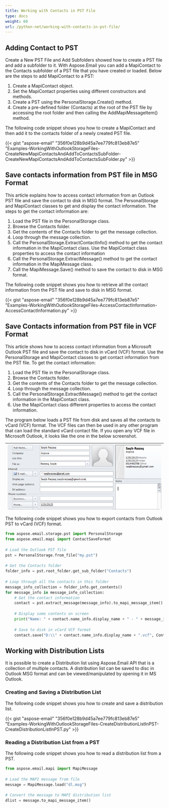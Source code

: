 ```yaml
---
title: Working with Contacts in PST File
type: docs
weight: 60
url: /python-net/working-with-contacts-in-pst-file/
---
```



## **Adding Contact to PST**
Create a New PST File and Add Subfolders showed how to create a PST file and add a subfolder to it. With Aspose.Email you can add a MapiContact to the Contacts subfolder of a PST file that you have created or loaded. Below are the steps to add MapiContact to a PST:

1. Create a MapiContact object.
1. Set the MapiContact properties using different constructors and methods.
1. Create a PST using the PersonalStorage.Create() method.
1. Create a pre-defined folder (Contacts) at the root of the PST file by accessing the root folder and then calling the AddMapiMessageItem() method.

The following code snippet shows you how to create a MapiContact and then add it to the contacts folder of a newly created PST file.



{{< gist "aspose-email" "356f0e128b9d45a7ee779fc813eb87e5" "Examples-WorkingWithOutlookStorageFiles-CreateNewMapiContactsAndAddToContactsSubFolder-CreateNewMapiContactsAndAddToContactsSubFolder.py" >}}
## **Save contacts information from PST file in MSG Format**
This article explains how to access contact information from an Outlook PST file and save the contact to disk in MSG format. The PersonalStorage and MapiContact classes to get and display the contact information. The steps to get the contact information are:

1. Load the PST file in the PersonalStorage class.
1. Browse the Contacts folder.
1. Get the contents of the Contacts folder to get the message collection.
1. Loop through the message collection.
1. Call the PersonalStorage.ExtractContactInfo() method to get the contact information in the MapiContact class. Use the MapiContact class properties to access the contact information
1. Call the PersonalStorage.ExtractMessage() method to get the contact information in the MapiMessage class.
1. Call the MapiMessage.Save() method to save the contact to disk in MSG format.

The following code snippet shows you how to retrieve all the contact information from the PST file and save to disk in MSG format.



{{< gist "aspose-email" "356f0e128b9d45a7ee779fc813eb87e5" "Examples-WorkingWithOutlookStorageFiles-AccessContactInformation-AccessContactInformation.py" >}}
## **Save Contacts information from PST file in VCF Format**
This article shows how to access contact information from a Microsoft Outlook PST file and save the contact to disk in vCard (VCF) format. Use the PersonalStorage and MapiContact classes to get contact information from the PST file. To get the contact information:

1. Load the PST file in the PersonalStorage class.
1. Browse the Contacts folder.
1. Get the contents of the Contacts folder to get the message collection.
1. Loop through the message collection.
1. Call the PersonalStorage.ExtractMessage() method to get the contact information in the MapiContact class.
1. Use the MapiContact class different properties to access the contact information.

The program below loads a PST file from disk and saves all the contacts to vCard (VCF) format. The VCF files can then be used in any other program that can load the standard vCard contact file. If you open any VCF file in Microsoft Outlook, it looks like the one in the below screenshot.

|![todo:image_alt_text](working-with-contacts-in-pst-file_1.png)|
| :- |
The following code snippet shows you how to export contacts from Outlook PST to vCard (VCF) format.



```py
from aspose.email.storage.pst import PersonalStorage
from aspose.email.mapi import ContactSaveFormat

# Load the Outlook PST file
pst = PersonalStorage.from_file("my.pst")

# Get the Contacts folder
folder_info = pst.root_folder.get_sub_folder("Contacts")

# Loop through all the contacts in this folder
message_info_collection = folder_info.get_contents()
for message_info in message_info_collection:
    # Get the contact information
    contact = pst.extract_message(message_info).to_mapi_message_item()

    # Display some contents on screen
    print("Name: " + contact.name_info.display_name + " - " + message_info.entry_id_string)

    # Save to disk in vCard VCF format
    contact.save("D:\\" + contact.name_info.display_name + ".vcf", ContactSaveFormat.V_CARD)
```
## **Working with Distribution Lists**
It is possible to create a Distribution list using Aspose.Email API that is a collection of multiple contacts. A distribution list can be saved to disc in Outlook MSG format and can be viewed/manipulated by opening it in MS Outlook.
### **Creating and Saving a Distribution List**
The following code snippet shows you how to create and save a distribution list.



{{< gist "aspose-email" "356f0e128b9d45a7ee779fc813eb87e5" "Examples-WorkingWithOutlookStorageFiles-CreateDistributionListInPST-CreateDistributionListInPST.py" >}}
### **Reading a Distribution List from a PST**
The following code snippet shows you how to read a distribution list from a PST.

```py
from aspose.email.mapi import MapiMessage

# Load the MAPI message from file
message = MapiMessage.load("dl.msg")

# Convert the message to MAPI distribution list
dlist = message.to_mapi_message_item()
```
